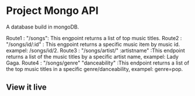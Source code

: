 # Project Mongo API

A database build in mongoDB.

Route1 : "/songs": This engpoint returns a list of top music titles.
Route2 : "/songs/id/:id" : This engpoint returns a specific music item by music id. exampel: /songs/id/2.
Route3 : "/songs/artist/" :artistname" :This endpoint returns a list of the music titles by a specific artist name, exampel: Lady Gaga.
Route4 : "/songs/genre"  "danceability" :This endpoint returns a list of the top music titles in a specific genre/danceability, exampel: genre=pop.
      
## View it live
